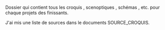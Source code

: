 Dossier qui contient tous les croquis , scenoptiques , schémas , etc. pour chaque projets des finissants.  

J'ai mis une liste de sources dans le documents SOURCE_CROQUIS.
